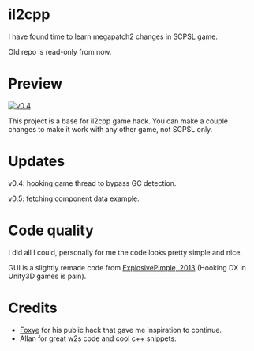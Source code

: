 # il2cpp

I have found time to learn megapatch2 changes in SCPSL game.

Old repo is read-only from now.

# Preview

[![v0.4](https://img.youtube.com/vi/Sm50fRX-E2I/0.jpg)](https://www.youtube.com/watch?v=Sm50fRX-E2I)

This project is a base for il2cpp game hack. You can make a couple changes to make it work with any other game, not SCPSL only.

# Updates

v0.4: hooking game thread to bypass GC detection.

v0.5: fetching component data example.

# Code quality

I did all I could, personally for me the code looks pretty simple and nice.

GUI is a slightly remade code from [ExplosivePimple, 2013](https://www.unknowncheats.me/forum/arma-2-a/92280-source-external-directx-overlay.html) (Hooking DX in Unity3D games is pain).

# Credits

* [Foxye](https://github.com/EquiFox) for his public hack that gave me inspiration to continue.
* Allan for great w2s code and cool c++ snippets.
